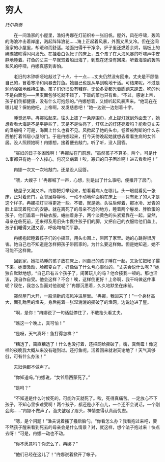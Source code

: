 # 穷人

*托尔斯泰*

　　在一间渔家的小屋里，渔妇冉娜在灯前织补一张旧帆。屋外，风在呼啸，轰鸣的海浪冲击着岸崖，溅起阵阵浪花……海上正起着风暴，外面又黑又冷。但在这间渔家的小屋里，却暖和而舒适。地面扫得干干净净，炉子里还燃着余烬，隔板上的碗碟被映得闪闪发光。在挂着白色帐子的床上，五个孩子在大海风暴的呼啸声中安静地睡着。打鱼的丈夫一早就驾着船出海了，到现在还没有回来。听着海浪的轰鸣和风的呼啸，冉娜真感到害怕。

　　老旧的木钟嘶哑地敲过了十点、十一点……丈夫仍然没有回来。丈夫是不顾惜自己的，冒着寒冷和风暴去打鱼。她自己也是从早到晚地干活。可结果呢，不过是勉勉强强地维持生活。孩子们仍旧没有鞋穿，无论冬夏都光着脚跑来跑去。吃的也不是白面包——黑麦面包够吃就不错了，下饭的菜也只有鱼。“不过，感谢上帝，孩子们倒都健康，没有什么可抱怨的。”冉娜想着，又倾听起风暴声来。“他现在在哪儿呢？保佑他吧，上帝啊，发发慈悲吧！”她一边说一边划着十字。

　　睡觉还早。冉娜站起来，往头上披了一条厚围巾，点上提灯就到外面去了，她想看看大海是不是平静些了，天是不是快亮了，灯塔上的灯还亮着吗？能看见丈夫的渔船吗？可是，海面上什么也看不见。风掀起了她的头巾，卷着被刮断的什么东西拍打着邻居小屋的门。于是冉娜起来，打今天傍晚起她就想去看看生病的女邻居。没人照顾她啊！冉娜想，接着便去敲门。听了听，没人回答。

　　“寡妇的日子多困难啊！”冉娜站在门前想，“虽然孩子不算多，两个，可是什么事都只有她一个人操心。何况又病着！唉，寡妇的日子困难啊！进去看看吧！”

　　冉娜一次又一次地敲门，还是没人回答。

　　“喂，大嫂子！”冉娜喊了一声，心想，别是出了什么事吧，便推开了房门。

　　破屋子又潮又冷。冉娜把灯举起来，想看看病人在哪儿。头一眼就看见一张床，正对着房门，女邻居静静地、一动不动地仰面躺在床上——只有死了的人才是这个样子。冉娜把灯举得更近一些。不错，就是她。头往后仰着，那冰冷、发青的脸上呈现着死亡的安静。就在离死了的母亲不远的地方，睡着两个鬈发、胖脸蛋的孩子，他们盖着一件破衣服，蜷曲着身子，两个淡黄色的头紧紧靠在一起。显然，母亲在临死前，还来得及用旧头巾裹住孩子们的脚，又把自己的衣服给他们盖上。孩子们睡得又甜又香，呼吸均匀而平静。

　　冉娜抱起睡着孩子们的小摇篮，用头巾围上，带回了家里。她的心跳得很厉害。她自己也不知道是怎样把孩子带回家的，为什么要这样做。但是她知道，她不可能不这样做。

　　回到家，她把熟睡的孩子放在床上，同自己的孩子睡在一起，又急忙把帐子撂下来。她很激动，脸都变白了，好像做了什么亏心事似的。“丈夫会说什么呢？”她独自默默地想，“自己已有五个孩子了，闹著玩儿的吗？他会揍我一顿的。那也活该，我自作自受。他会这样？不会！唉，这样倒更好！上帝啊，我干吗做这件事呢？现在，我怎么当面对他说呢？”冉娜沉思着，久久地默坐在床前。

　　突然屋门大开，一股清新的海风冲进屋里。“冉娜，我回来了！”一个身材高大，面孔黝黑的渔夫，身后拖着一张湿漉漉的撕破了的渔网，边说边进了屋。

　　“啊，是你！”冉娜说了一句话就停住了，不敢抬头看丈夫。

　　“瞧这一个晚上，真可怕！”

　　“是呀，天气真坏！鱼打得怎样？”

　　“糟透了，简直糟透了！什么也没打着，还把网给撕破了。嗨，真倒霉！像这样的夜晚我大概从来没有碰到过。还打鱼呢，活着回来就谢天谢地了！天气真够戗，可有什么办法！”

　　夫妇俩都不做声了。

　　“你知道吗，”冉娜说，“女邻居西蒙死了。”

　　“是吗？”

　　“不知道是什么时候死的，可能昨天就死了。唉，死得真痛苦。一定放心不下孩子，不知心里多难受啊！两个孩子，都还是小不点儿，一个还不会说话，一个刚会爬……”冉娜不做声了。渔夫皱起了眉头，神情变得认真而忧虑。

　　“嗯，是个问题！”渔夫说着搔了搔后脑勺。“你看怎么办？我看抱过来吧，要不然孩子醒来看到死去的母亲会是什么情景？对，就这样，想个法子抱过来！快点去呀！”可是，冉娜一动也不动。

　　“你不愿意吗？你怎么了，冉娜？”

　　“他们已经在这儿了！”冉娜说着掀开了帐子。